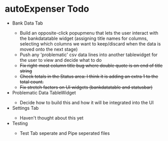 <h1>autoExpenser Todo</h1>
<ul>
  <li>Bank Data Tab</li>
  <ul>
    <li>Build an opposite-click popupmenu that lets the user interact with the bankdatatable widget (assigning title names for columns, selecting which columns we want to keep/discard when the data is moved onto the next stage)</li>
    <li>Push any 'problematic' csv data lines into another tablewidget for the user to view and decide what to do</li>
    <li><strike>Fix right-most column title bug where double quote is on end of title string</strike></li>
    <li><strike>Check totals in the Status area: I think it is adding an extra 1 to the total count.</strike></li>
    <li><strike>Fix stretch factors on UI widgets (bankdatatable and statusbar)</strike></li>
  </ul>
  <li>Problematic Data TableWidget</li>
  <ul>
    <li>Decide how to build this and how it will be integrated into the UI</li>
  </ul>
  <li>Settings Tab</li>
  <ul>
    <li>Haven't thought about this yet</li>
  </ul>
  <li>Testing</li>
  <ul>
    <li>Test Tab seperate and Pipe seperated files</li>
  </ul>
</ul>
